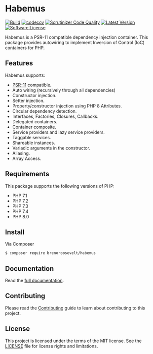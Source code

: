 # Habemus
[![Build](https://github.com/brenoroosevelt/habemus/actions/workflows/ci.yml/badge.svg)](https://github.com/brenoroosevelt/habemus/actions/workflows/ci.yml)
[![codecov](https://codecov.io/gh/brenoroosevelt/habemus/branch/main/graph/badge.svg?token=S1QBA18IBX)](https://codecov.io/gh/brenoroosevelt/habemus)
[![Scrutinizer Code Quality](https://scrutinizer-ci.com/g/brenoroosevelt/habemus/badges/quality-score.png?b=main)](https://scrutinizer-ci.com/g/brenoroosevelt/habemus/?branch=main)
[![Latest Version](https://img.shields.io/github/release/brenoroosevelt/habemus.svg?style=flat)](https://github.com/brenoroosevelt/habemus/releases)
[![Software License](https://img.shields.io/badge/license-MIT-brightgreen.svg?style=flat)](LICENSE.md)

Habemus is a PSR-11 compatible dependency injection container. This package provides autowiring to implement Inversion of Control (IoC) containers for PHP.

## Features

Habemus supports:

- [PSR-11](http://www.php-fig.org/psr/psr-11/) compatible.
- Auto wiring (recursively through all dependencies)
- Constructor injection.
- Setter injection.
- Property/constructor injection using PHP 8 Attributes.
- Circular dependency detection.
- Interfaces, Factories, Closures, Callbacks.
- Delegated containers.
- Container composite.
- Service providers and lazy service providers.
- Taggable services.
- Shareable instances.
- Variadic arguments in the constructor.
- Aliasing.
- Array Access.

## Requirements

This package supports the following versions of PHP:

* PHP 7.1
* PHP 7.2
* PHP 7.3
* PHP 7.4
* PHP 8.0


## Install

Via Composer

``` bash
$ composer require brenoroosevelt/habemus
```

## Documentation

Read the [full documentation](http://brenoroosevelt.github.io/habemus).

## Contributing

Please read the [Contributing](CONTRIBUTING.md) guide to learn about contributing to this project.

## License

This project is licensed under the terms of the MIT license. See the [LICENSE](LICENSE.md) file for license rights and limitations.
